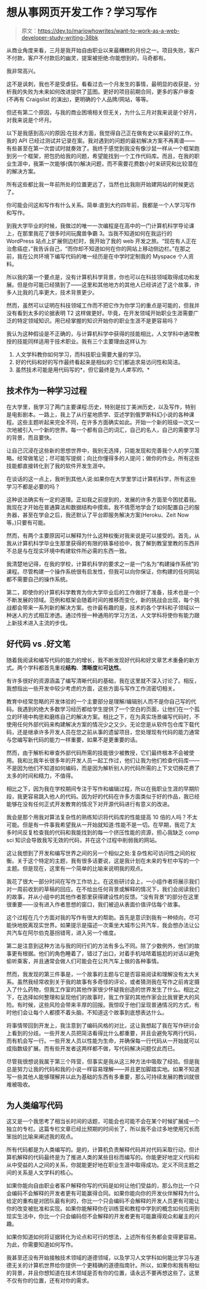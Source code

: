 # 想从事网页开发工作？学习写作

> 原文：<https://dev.to/mariowhowrites/want-to-work-as-a-web-developer-study-writing-38bk>

从商业角度来看，三月是我开始自由职业以来最糟糕的月份之一。项目失败，客户不付款，客户不付款后的幽灵，提案被拒绝:你能想到的，马奇都有。

我非常高兴。

这不是讽刺，我也不是受虐狂。看看过去一个月发生的事情，最明显的收获是，分析我的失败为未来如何改进提供了蓝图。更好的项目前期合同，更多的客户审查(不再有 Craigslist 的演出)，更明确的个人品牌/网站，等等。

但还有第二个原因，与我的商业困境相关但无关，为什么三月对我来说是个好月，对我来说是个坏月。

以下是我感到高兴的原因:在技术方面，我觉得自己正在做有史以来最好的工作。我的 API 已经过测试并记录在案。我对遇到的问题的最初解决方案不再离谱——有些甚至在第一次尝试时就奏效了。我终于感觉到我没有像沙鼠一样从一个框架跑到另一个框架，把包扔给我的问题，希望能找到一个工作代码库。而且，在我的职业生涯中，我第一次能够(偶尔)解决问题，而不需要花费数小时来研究和比较潜在的解决方案。

所有这些都比我一年前所处的位置更远了，当然也比我刚开始建网站的时候更远了。

你可能会问这和写作有什么关系。简单:直到大约四年前，我都是一个人学习写作和写作。

到我大学毕业的时候，我做过的唯一一次编程是在高中的一门计算机科学导论课上，在那里我花了很多时间玩魔兽争霸 3。当我不知道如何在我运行的 WordPress 站点上扩展侧边栏时，我开始了我的 web 开发之旅。“现在有人正在治愈癌症，”我告诉自己，“而你却不知道如何在你的网站上移动侧边栏。”在那之前，我在公共环境下编写代码的唯一经历是在中学时定制我的 Myspace 个人资料。

所以我的第一个要点是，没有计算机科学背景，你也可以在科技领域取得成功和发展。但是你可能已经猜到了——这里和其他地方的其他人已经讲述了这个故事，许多人比我的几率更大，技术背景更少。

然而，虽然可以证明在科技领域工作而不把它作为你学习的重点是可能的，但我并没有看到太多的论据表明 T2 这样做更好。毕竟，在开发领域开始职业生涯需要广泛的特定领域知识。用已经掌握的知识开始你的职业生涯不是更容易吗？

我认为这种假设是不正确的，与计算机科学中获得的技能相比，人文学科中通常教授的技能同样适用于技术职业。我有三个主要理由这样认为:

1.  人文学科教你如何学习，而科技职业需要大量的学习。
2.  好的代码和好的写作最终看起来是相似的:它们都追求易访问性和简洁。
3.  虽然技术可能是用代码写的*，但它最终是为*人类写的*。*

## 技术作为一种学习过程

在大学里，我学习了两门主要课程:历史，特别是拉丁美洲历史，以及写作，特别是电影剧本。一路上，我上了从行星地质学、亚述学到俄罗斯科幻小说的各种课程。这些主题听起来完全不同，在许多方面确实如此。开始一个新的班级一次又一次地被引入一个新的世界。每一个都有自己的词汇，自己的名人，自己的需要学习的背景，而且要快。

让自己沉浸在这些新的思想世界中，我别无选择，只能发现和完善我个人的学习策略。经常做笔记；尽可能写提纲；向比你懂得多的人提问；做你的作业。所有这些技能都直接转化到了我的软件开发生涯中。

在谈话的这一点上，我听到其他人说:如果你在大学里学过计算机科学，所有这些学习不都是必要的吗？

这种说法确实有一定的道理。正如我之前提到的，发展的许多方面至今困扰着我。我现在才开始在普通算法和数据结构中摸索。我不情愿地学会了如何配置自己的服务器，甚至在学会之后，我还默认了平台即服务解决方案(Heroku、Zeit Now 等。)只要有可能。

然而，有两个主要原因可以解释为什么这种权衡对我来说是可以接受的。首先，从我从计算机科学毕业生那里获得的有限的轶事经验中，我了解到教室里教的东西并不总是与在现实环境中构建软件所必需的东西一致。

我清楚地记得，在我的学校，计算机科学的要求之一是一门名为“构建操作系统”的课程。尽管构建一个操作系统很有启发性，但我可以向你保证，你构建的任何网站都不需要自己的操作系统。

第二，即使你的计算机科学教育为你大学毕业后的工作做好了准备，技术也是一个不断发展的领域。范例和框架会随着时间的推移而变化，新的挑战会出现，每个挑战都会带来一系列新的解决方案。也许最有趣的是，技术的各个学科和子领域以一种迷人的方式相互渗透。通过传授一种通用的学习方法，人文学科将使你有能力跟上新技术进入主流的步伐。

## 好代码 vs .好文笔

随着我阅读和编写代码的能力的增长，我不断发现好代码和好文章艺术重叠的新方式。两个学科都首先重视**结构**、**清晰度**和**可达性**。

有许多很好的资源涵盖了编写清晰代码的基础，我在这里就不深入讨论了。相反，我想指出一些开发中较少考虑的方面，这些方面与写作工作流密切相关。

教育中经常忽略的开发体验的一个主要部分是理解/编辑别人而不是你自己写的代码。我遇到的绝大多数学习经历都给学生提供了一个空白的页面，让他们在一个孤立的环境中构思和磨练自己的解决方案。相比之下，在为真实场景编写代码时，不使用任何外部代码来构建解决方案的情况少之又少。无论您是从软件包仓库下载代码，还是继承许多开发人员在您之前从事的遗留项目，您处理现有代码的能力通常与您编写新代码的能力一样重要，如果不是更重要的话。

然而，由于解析和审查外部代码所需的技能很少被教授，它们最终根本不会被使用。我和比我年长很多年的开发人员一起工作过，他们让我为他们检查代码库——不是因为他们不知道如何编码，而是因为解析别人的代码所需的上下文切换花费了太多的时间和精力，不值得。

相比之下，因为我在学校期间专注于写作和编辑过程，所以在我职业生涯的早期阶段，我更容易跳入他人的代码。因为好的代码在许多方面类似于好的作品，我已经能够在没有任何正式开发教育的情况下对开源代码进行有意义的改进。

我会是那个用我对算法复杂性的熟练知识将代码库的性能提高 10 倍的人吗？不太可能。但是有一件事我希望我从一开始就知道:性能不是一切。在早期，我花了太多时间反复检查我的代码和我能找到的每一个挤压性能的资源，担心我缺乏 comp sci 知识会导致我写无效的代码，并在这个过程中削弱我的网站。

这让我想到了开发和编写世界之间的另一个相似之处:复杂性和可访问性之间的权衡。关于这个特定的主题，我有很多话要说，这是我计划在未来的专栏中写的一个主题。但是现在，这里有一个简单的比喻来说明我的观点。

我花了很大一部分时间在写作工作坊上。在这些研讨会上，一小组作者将展示我们对一周前收到的草稿的回应。在不给出任何背景或解释的情况下，我们会阅读我们的故事，并从小组中的其他作者那里获得建设性的反馈。“没有背景”的部分在这里很重要——没有进入作者思想的窗口，我们被迫从表面价值评估每个故事。

这个过程在几个方面对我的写作有很大的帮助。首先是意识到我有一种倾向，尽可能快地脱离现实世界。如果提示是描述一次乘坐大城市公共汽车，我会想办法让公共汽车在阿尔伯克基拐错弯，进入另一个维度。

第二是注意到这种方法与我的同行们的方法有多么不同。除了少数例外，他们的故事更有根据。他们的角色睡着了，错过了出口，对着手机咕哝着尴尬的对话以避免偷听乘客，并且通常会做人们可能会在公共汽车上做的各种事情。

然而，我发现的第三件事是，一个故事的主题与它是否容易阅读和理解没有太大关系。虽然我经常收到关于我的故事有多奇怪的评论，或者猜测我在写作之前肯定摄入了什么药物，但我工作室的其他作家很少怀疑我创造的世界发生了什么。相比之下，在选择如何整理和呈现他们的故事时，我工作室的其他作家会比我冒更大的风险。有时候，这些风险会带来丰厚的回报。我惊叹于他们呈现普通情况的方式，有时他们会让每个人都摸不着头脑，不知道这个故事到底想表达什么。

将事情带回到开发上，我注意到了编码风格的对比，这让我想起了我在写作研讨会上看到的分歧。一些开发人员把简洁看得比什么都重要，并且会避免写两行代码，而有机会写一行。一些开发人员以性能为生命，并确保每一行代码从一开始就可以成指数级扩展。而有些开发者这两样都不做，写代码解决问题仅此而已。

尽管我很想说我属于第三个阵营，但事实是我从这三种方法中吸取了经验。但是我总是努力让我的代码和我的小说一样容易理解——并且更加脚踏实地。如果不知道写一些其他人能够理解并以此为基础的东西有多重要，那么可持续发展的教训就很难被吸收。

## 为人类编写代码

这又是一个我思考了相当长时间的话题，可能会也可能不会在某个时候扩展成一个独立的专栏。这篇专栏文章已经比预期的时间长了，所以我不会过多地使用冗长而笨拙的比喻来阐述我的观点。

所有代码都是为人类编写的。是的，计算机负责解释代码并对代码采取行动，但计算机解释的代码最终是为了推进人类的某些目标而编写的。你能更好地定义代码和从中受益的人之间的关系，你就能更好地在职业生涯中取得成功。定义不同主题之间的关系是人文学科的核心。

如果你能向自由职业者客户解释你写的代码是如何让他们受益的，那么你比一个只会编码不会解释的开发者更有可能赢得合同。如果你能向你的开发伙伴解释为什么给定的重构是对团队最有利的，你比一个只会编码不会解释的开发人员更有可能让你的改变被批准和实现。如果你能解释你在训练营和教程中学到的概念如何应用到现实生活中，你比一个只会编码但不会解释的开发者更有可能赢得观众和雇主的兴趣。

如果你知道如何将证据转化为论点和可行的想法，上述所有任务都会变得更容易。为此，你需要知道如何写作。

我甚至还没有开始接触技术领域的道德领域，以及学习人文学科如何能比学习与道德无关的计算机世界给你提供一个更精确的道德指南针。所以，如果你和我有相似的背景，并且你想知道在技术领域是否有你的位置，请永远不要再想这些了。这里不仅有你的位置，还有对你的需求。